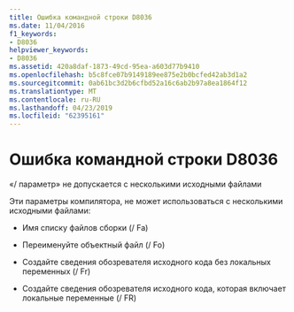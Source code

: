 ```yaml
---
title: Ошибка командной строки D8036
ms.date: 11/04/2016
f1_keywords:
- D8036
helpviewer_keywords:
- D8036
ms.assetid: 420a8daf-1873-49cd-95ea-a603d77b9410
ms.openlocfilehash: b5c8fce07b9149189ee875e2b0bcfed42ab3d1a2
ms.sourcegitcommit: 0ab61bc3d2b6cfbd52a16c6ab2b97a8ea1864f12
ms.translationtype: MT
ms.contentlocale: ru-RU
ms.lasthandoff: 04/23/2019
ms.locfileid: "62395161"
---
```

# <a name="command-line-error-d8036"></a>Ошибка командной строки D8036

«/ параметр» не допускается с несколькими исходными файлами

Эти параметры компилятора, не может использоваться с несколькими исходными файлами:

- Имя списку файлов сборки (/ Fa)

- Переименуйте объектный файл (/ Fo)

- Создайте сведения обозревателя исходного кода без локальных переменных (/ Fr)

- Создайте сведения обозревателя исходного кода, которая включает локальные переменные (/ FR)